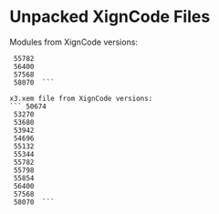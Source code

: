 # Unpacked XignCode Files  

Modules from XignCode versions:  
``` 54696  
 55782  
 56400  
 57568  
 58070  ```
  
x3.xem file from XignCode versions:  
``` 50674  
 53270  
 53680  
 53942  
 54696  
 55132  
 55344  
 55782  
 55798  
 55854  
 56400  
 57568  
 58070  ```
